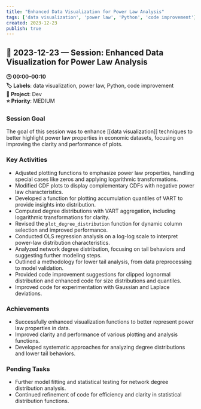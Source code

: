 ```yaml
---
title: "Enhanced Data Visualization for Power Law Analysis"
tags: ['data visualization', 'power law', 'Python', 'code improvement']
created: 2023-12-23
publish: true
---
```


## 📅 2023-12-23 — Session: Enhanced Data Visualization for Power Law Analysis

**🕒 00:00–00:10**  
**🏷️ Labels**: data visualization, power law, Python, code improvement  
**📂 Project**: Dev  
**⭐ Priority**: MEDIUM  


### Session Goal
The goal of this session was to enhance [[data visualization]] techniques to better highlight power law properties in economic datasets, focusing on improving the clarity and performance of plots.

### Key Activities
- Adjusted plotting functions to emphasize power law properties, handling special cases like zeros and applying logarithmic transformations.
- Modified CDF plots to display complementary CDFs with negative power law characteristics.
- Developed a function for plotting accumulation quantiles of VART to provide insights into distribution.
- Computed degree distributions with VART aggregation, including logarithmic transformations for clarity.
- Revised the `plot_degree_distribution` function for dynamic column selection and improved performance.
- Conducted OLS regression analysis on a log-log scale to interpret power-law distribution characteristics.
- Analyzed network degree distribution, focusing on tail behaviors and suggesting further modeling steps.
- Outlined a methodology for lower tail analysis, from data preprocessing to model validation.
- Provided code improvement suggestions for clipped lognormal distribution and enhanced code for size distributions and quantiles.
- Improved code for experimentation with Gaussian and Laplace deviations.

### Achievements
- Successfully enhanced visualization functions to better represent power law properties in data.
- Improved clarity and performance of various plotting and analysis functions.
- Developed systematic approaches for analyzing degree distributions and lower tail behaviors.

### Pending Tasks
- Further model fitting and statistical testing for network degree distribution analysis.
- Continued refinement of code for efficiency and clarity in statistical distribution functions.
